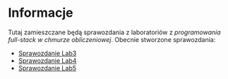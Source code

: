 # Informacje

Tutaj zamieszczane będą sprawozdania z laboratoriów z _programowania full-stack w chmurze obliczeniowej_.
Obecnie stworzone sprawozdania:

- [Sprawozdanie Lab3](https://github.com/kardahim/Sprawozdania_kubernetes/tree/main/Lab3)
- [Sprawozdanie Lab4](https://github.com/kardahim/Sprawozdania_kubernetes/tree/main/Lab4)
- [Sprawozdanie Lab5](https://github.com/kardahim/Sprawozdania_kubernetes/tree/main/Lab5)
